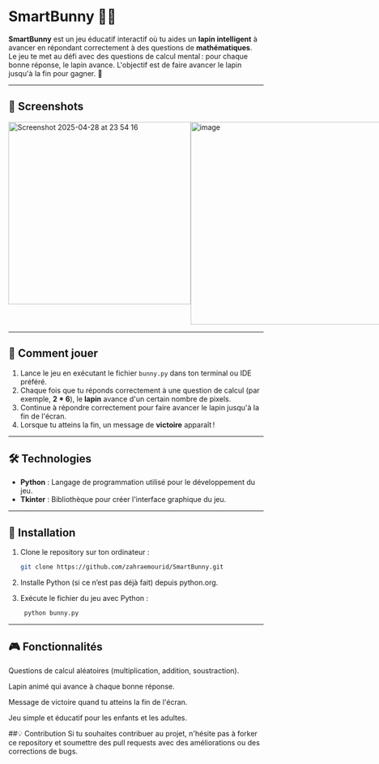 # SmartBunny 🧠🐰

**SmartBunny** est un jeu éducatif interactif où tu aides un **lapin intelligent** à avancer en répondant correctement à des questions de **mathématiques**.  
Le jeu te met au défi avec des questions de calcul mental : pour chaque bonne réponse, le lapin avance. L'objectif est de faire avancer le lapin jusqu'à la fin pour gagner. 🎯

---

## 📸 Screenshots

<div style="display: flex; justify-content: space-between;">
    <img width="360" alt="Screenshot 2025-04-28 at 23 54 16" src="https://github.com/user-attachments/assets/59b948d9-efaf-44b4-be73-883cde61e3c8" />
    <img width="400" alt="image" src="https://github.com/user-attachments/assets/9edda50e-6349-45e1-8110-557d2352867d" />
</div>

---

## 🚀 Comment jouer

1. Lance le jeu en exécutant le fichier `bunny.py` dans ton terminal ou IDE préféré.
2. Chaque fois que tu réponds correctement à une question de calcul (par exemple, **2 * 6**), le **lapin** avance d'un certain nombre de pixels.
3. Continue à répondre correctement pour faire avancer le lapin jusqu'à la fin de l'écran.
4. Lorsque tu atteins la fin, un message de **victoire** apparaît !

---

## 🛠️ Technologies

- **Python** : Langage de programmation utilisé pour le développement du jeu.
- **Tkinter** : Bibliothèque pour créer l'interface graphique du jeu.

---

## 📝 Installation

1. Clone le repository sur ton ordinateur :  
   ```bash
   git clone https://github.com/zahraemourid/SmartBunny.git
2. Installe Python (si ce n’est pas déjà fait) depuis python.org.

3. Exécute le fichier du jeu avec Python :
   ```bash
    python bunny.py
---
## 🎮 Fonctionnalités
Questions de calcul aléatoires (multiplication, addition, soustraction).

Lapin animé qui avance à chaque bonne réponse.

Message de victoire quand tu atteins la fin de l'écran.

Jeu simple et éducatif pour les enfants et les adultes.

##💡 Contribution
Si tu souhaites contribuer au projet, n'hésite pas à forker ce repository et soumettre des pull requests avec des améliorations ou des corrections de bugs.



